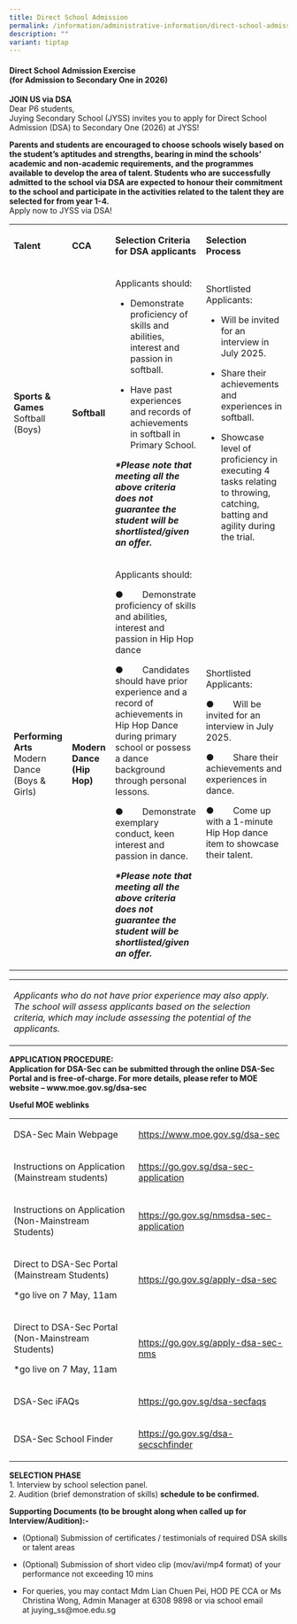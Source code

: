 ```yaml
---
title: Direct School Admission
permalink: /information/administrative-information/direct-school-admission/
description: ""
variant: tiptap
---
```

<h4><strong>Direct School Admission Exercise</strong><br>(for Admission to Secondary One in 2026)</h4>
<p><strong>JOIN US via DSA</strong>
<br>Dear P6 students,
<br>Juying Secondary School (JYSS)&nbsp;invites you to apply for&nbsp;Direct
School Admission (DSA)&nbsp;to&nbsp;Secondary One (2026)&nbsp;at JYSS!</p>
<p><strong>Parents and students are encouraged to choose schools wisely based on the student’s aptitudes and strengths, bearing in mind the schools’ academic and non-academic requirements, and the programmes available to develop the area of talent. Students who are successfully admitted to the school via DSA are expected to honour their commitment to the school and participate in the activities related to the talent they are selected for from year 1-4.</strong>
<br>Apply now to JYSS via DSA!</p>
<p></p>
<table style="minWidth: 100px">
<colgroup>
<col>
<col>
<col>
<col>
</colgroup>
<tbody>
<tr>
<td rowspan="1" colspan="1">
<p><strong>Talent</strong>
</p>
</td>
<td rowspan="1" colspan="1">
<p><strong>CCA</strong>
</p>
</td>
<td rowspan="1" colspan="1">
<p><strong>Selection&nbsp;Criteria for DSA applicants</strong>
</p>
</td>
<td rowspan="1" colspan="1">
<p><strong>Selection Process</strong>
</p>
</td>
</tr>
<tr>
<td rowspan="1" colspan="1">
<p><strong>Sports &amp; Games</strong>
<br>Softball (Boys)</p>
</td>
<td rowspan="1" colspan="1">
<p><strong>Softball</strong>
</p>
</td>
<td rowspan="1" colspan="1">
<p>Applicants should:</p>
<ul data-tight="true" class="tight">
<li>
<p>Demonstrate proficiency of skills and abilities, interest and passion
in softball.</p>
</li>
<li>
<p>Have past experiences and records of achievements in softball in Primary
School.</p>
</li>
</ul>
<p><strong><em>*Please note that meeting all the above criteria does not guarantee the student will be shortlisted/given an offer.</em></strong>
</p>
</td>
<td rowspan="1" colspan="1">
<p>Shortlisted Applicants:</p>
<ul data-tight="true" class="tight">
<li>
<p>Will be invited for an interview in July 2025.</p>
</li>
<li>
<p>Share their achievements and experiences in softball.</p>
</li>
<li>
<p>Showcase level of proficiency in executing 4 tasks relating to throwing,
catching, batting and agility during the trial.</p>
</li>
</ul>
</td>
</tr>
<tr>
<td rowspan="1" colspan="1">
<p><strong>Performing Arts</strong>
<br>Modern Dance (Boys &amp; Girls)</p>
</td>
<td rowspan="1" colspan="1">
<p><strong>Modern Dance (Hip Hop)</strong>
</p>
</td>
<td rowspan="1" colspan="1">
<p>Applicants should:</p>
<p>●&nbsp;&nbsp;&nbsp;&nbsp;&nbsp;&nbsp;&nbsp; Demonstrate proficiency of
skills and abilities, interest and passion in Hip Hop dance</p>
<p>●&nbsp;&nbsp;&nbsp;&nbsp;&nbsp;&nbsp;&nbsp; Candidates should have prior
experience and a record of achievements in Hip Hop Dance during primary
school or possess a dance background through personal lessons.</p>
<p>●&nbsp;&nbsp;&nbsp;&nbsp;&nbsp;&nbsp;&nbsp; Demonstrate exemplary conduct,
keen interest and passion in dance.</p>
<p><strong><em>*Please note that meeting all the above criteria does not guarantee the student will be shortlisted/given an offer.</em></strong>
</p>
</td>
<td rowspan="1" colspan="1">
<p>Shortlisted Applicants:</p>
<p>●&nbsp;&nbsp;&nbsp;&nbsp;&nbsp;&nbsp;&nbsp; Will be invited for an interview
in July 2025.</p>
<p>●&nbsp;&nbsp;&nbsp;&nbsp;&nbsp;&nbsp;&nbsp; Share their achievements and
experiences in dance.</p>
<p>●&nbsp;&nbsp;&nbsp;&nbsp;&nbsp;&nbsp;&nbsp; Come up with a 1-minute Hip
Hop dance item to showcase their talent.</p>
</td>
</tr>
</tbody>
</table>
<table style="minWidth: 25px">
<colgroup>
<col>
</colgroup>
<tbody>
<tr>
<td rowspan="1" colspan="1">
<p><em>Applicants who do not have prior experience may also apply. The school will assess applicants based on the selection criteria, which may include assessing the potential of the applicants.</em>
</p>
</td>
</tr>
</tbody>
</table>
<p><strong>APPLICATION PROCEDURE:</strong>
<br><strong>Application for DSA-Sec can be submitted through the online DSA-Sec Portal and is free-of-charge. For more details, please refer to MOE website – <a rel="noopener noreferrer nofollow" target="_blank">www.moe.gov.sg/dsa-sec</a></strong>
</p>
<p><strong>Useful MOE weblinks</strong>
</p>
<table style="minWidth: 50px">
<colgroup>
<col>
<col>
</colgroup>
<tbody>
<tr>
<td rowspan="1" colspan="1">
<p>DSA-Sec Main Webpage</p>
</td>
<td rowspan="1" colspan="1">
<p><a href="https://www.moe.gov.sg/dsa-sec" rel="noopener noreferrer nofollow" target="_blank">https://www.moe.gov.sg/dsa-sec</a>
</p>
<p></p>
</td>
</tr>
<tr>
<td rowspan="1" colspan="1">
<p>Instructions on Application (Mainstream students)</p>
<p></p>
</td>
<td rowspan="1" colspan="1">
<p><a href="https://go.gov.sg/dsa-sec-application" rel="noopener noreferrer nofollow" target="_blank">https://go.gov.sg/dsa-sec-application</a>
</p>
</td>
</tr>
<tr>
<td rowspan="1" colspan="1">
<p>Instructions on Application (Non-Mainstream Students)</p>
<p></p>
</td>
<td rowspan="1" colspan="1">
<p><a href="https://go.gov.sg/nmsdsa-sec-application" rel="noopener noreferrer nofollow" target="_blank">https://go.gov.sg/nmsdsa-sec-application</a>
</p>
</td>
</tr>
<tr>
<td rowspan="1" colspan="1">
<p>Direct to DSA-Sec Portal (Mainstream Students)</p>
<p>*go live on 7 May, 11am</p>
<p></p>
</td>
<td rowspan="1" colspan="1">
<p><a href="https://go.gov.sg/apply-dsa-sec" rel="noopener noreferrer nofollow" target="_blank">https://go.gov.sg/apply-dsa-sec</a>
</p>
<p></p>
</td>
</tr>
<tr>
<td rowspan="1" colspan="1">
<p>Direct to DSA-Sec Portal (Non-Mainstream Students)</p>
<p>*go live on 7 May, 11am</p>
</td>
<td rowspan="1" colspan="1">
<p><a href="https://go.gov.sg/apply-dsa-sec-nms" rel="noopener noreferrer nofollow" target="_blank">https://go.gov.sg/apply-dsa-sec-nms</a>
</p>
</td>
</tr>
<tr>
<td rowspan="1" colspan="1">
<p>DSA-Sec iFAQs</p>
</td>
<td rowspan="1" colspan="1">
<p><a href="https://go.gov.sg/dsa-secfaqs" rel="noopener noreferrer nofollow" target="_blank">https://go.gov.sg/dsa-secfaqs</a>
</p>
</td>
</tr>
<tr>
<td rowspan="1" colspan="1">
<p>DSA-Sec School Finder</p>
</td>
<td rowspan="1" colspan="1">
<p><a href="https://go.gov.sg/dsa-secschfinder" rel="noopener noreferrer nofollow" target="_blank">https://go.gov.sg/dsa-secschfinder</a>
</p>
</td>
</tr>
</tbody>
</table>
<p></p>
<p><strong>SELECTION PHASE<br></strong>1. Interview by school selection panel.&nbsp;
<br>2. Audition (brief demonstration of skills)&nbsp;<strong>schedule to be confirmed.</strong>
</p>
<p><strong>Supporting Documents (to be brought along when called up for Interview/Audition):-</strong>
</p>
<ul data-tight="true" class="tight">
<li>
<p>(Optional) Submission of certificates / testimonials of required DSA skills
or talent areas&nbsp;</p>
</li>
<li>
<p>(Optional) Submission of short video clip (mov/avi/mp4 format) of your
performance not exceeding 10 mins</p>
</li>
<li>
<p>For queries, you may contact Mdm Lian Chuen Pei, HOD PE CCA or Ms Christina
Wong, Admin Manager at&nbsp;6308 9898 or via school email at&nbsp;<a rel="noopener noreferrer nofollow" target="_blank">juying_ss@moe.edu.sg</a>
</p>
</li>
</ul>
<p></p>